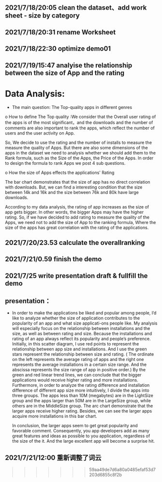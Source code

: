 ## 2021/7/18/20:05 clean the dataset、add work sheet - size by category

## 2021/7/18/20:31 rename Worksheet



## 2021/7/18/22:30 optimize demo01

## 2021/7/19/15:47 analyise the relationship between the size of App and the rating

# Data Analysis:

-  The main question: The Top-quality apps in different genres

  o  How to define The Top quality :We consider that the Overall user rating of the apps is of the most significant，and the downloads and the number of comments are also important to rank the apps, which reflect the number of users and the user activity on App.

  So, We decide to use the rating and the number of installs to measure the measure the quality of Apps. But there are also some dimensions of the apps in the dataset we need to analysis whether we should add them to the Rank formula, such as the Size of the Apps, the Price of the Apps. In order to design the formula to rank Apps we post 4 sub questions.

  o  How the size of Apps effects the applications' Rating

  The bar chart demonstrates that the size of app has no direct correlation with downloads. But, we can find a interesting condition that the size between 14k and 16k and the size between 76k and 80k have large downloads. 

  According to my data analysis, the rating of app increases as the size of app gets bigger. In other words, the bigger Apps may have the higher rating. So, if we have decided to add rating to measure the quality of the Apps, we need not to add the size of App to the ranking formula, Where the size of the apps has great correlation with the rating of the applications.

 

##  2021/7/20/23.53 calculate the overallranking

## 2021/7/21/0.59 finish the demo

## 2021/7/25 write presentation draft & fullfill the demo

## presentation：

- In order to make the applications be liked and popular among people, I’d like to analyze whether the size of application contributes to the popularity of an app and what size applicati-ons people like. My analysis will especially focus on the relationship between installations and the size, as well as between rating and size. Because the installations and rating of an app always reflect its popularity and people’s preference. 
   Initially, in this scatter diagram, I use red points to represent the relationship between app size and installations. And I use the green stars represent the relationship between size and rating. ( The ordinate on the left represents the average rating of apps and the right one represents the average installations in a certain size range. And the abscissa represents the size range of app in positive order.) By the green and red linear trend lines, we can conclude that the bigger applications would receive higher rating and more installations.
   Furthermore, in order to analyze the rating difference and installation difference of different app size more intuitively, I divide the apps into three groups. The apps less than 10M (megabytes) are in the LightSize group and the apps larger than 50M are in the LargeSize group, while others are in the MiddleSize group. 
   The arc chart demonstrate that the larger apps receive higher rating. Besides, we can see the larger apps acquire more installations in this bar chart. 
   
   In conclusion, the larger apps seem to get great popularity and favorable comment. Consequently, you app developers add as many great features and ideas as possible to you application, regardless of the size of the it. And the large excellent app will become a surprise hit.

## 2021/7/21/12:00 重新调整了词云
>>>>>>> 59aa49de7d6a80a0485efaf53d7203d6855c8f2b
